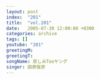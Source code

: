 ```yaml
---
layout: post
index:  "201"
title:  "vol.201"
date:   2005-07-30 12:00:00 +0300
categories: archive
tags: []
youtube: "201"
greetingM: 
greetingT: 
songName: 悲しみTooヤング
singer: 田原俊彦
---
```


